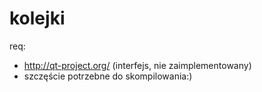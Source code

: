 kolejki
=======

req:  
* http://qt-project.org/ (interfejs, nie zaimplementowany)
* szczęście potrzebne do skompilowania:)
